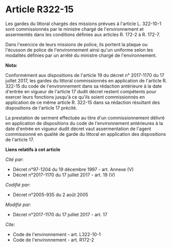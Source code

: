 # Article R322-15

Les gardes du littoral chargés des missions prévues à l'article L. 322-10-1 sont commissionnés par le ministre chargé de
l'environnement et assermentés dans les conditions définies aux articles R. 172-2 à R. 172-7.

Dans l'exercice de leurs missions de police, ils portent la plaque ou l'écusson de police de l'environnement ainsi qu'un
uniforme selon les modalités définies par un arrêté du ministre chargé de l'environnement.

**Nota:**

Conformément aux dispositions de l'article 19 du décret n° 2017-1170 du 17 juillet 2017, les gardes du littoral commissionnés
en application de l'article R. 322-15 du code de l'environnement dans sa rédaction antérieure à la date d'entrée en vigueur
de l'article 17 dudit décret restent compétents pour exercer leurs fonctions jusqu'à ce qu'ils soient commissionnés en
application de ce même article R. 322-15 dans sa rédaction résultant des dispositions de l'article 17 précité.

La prestation de serment effectuée au titre d'un commissionnement délivré en application de dispositions du code de
l'environnement antérieures à la date d'entrée en vigueur dudit décret vaut assermentation de l'agent commissionné en qualité
de garde du littoral en application des dispositions de l'article 17.

**Liens relatifs à cet article**

_Cité par_:

  - Décret n°97-1204 du 19 décembre 1997 - art. Annexe (V)
  - Décret n°2017-1170 du 17 juillet 2017 - art. 19 (V)

_Codifié par_:

  - Décret n°2005-935 du 2 août 2005

_Modifié par_:

  - Décret n°2017-1170 du 17 juillet 2017 - art. 17

_Cite_:

  - Code de l'environnement - art. L322-10-1
  - Code de l'environnement - art. R172-2
